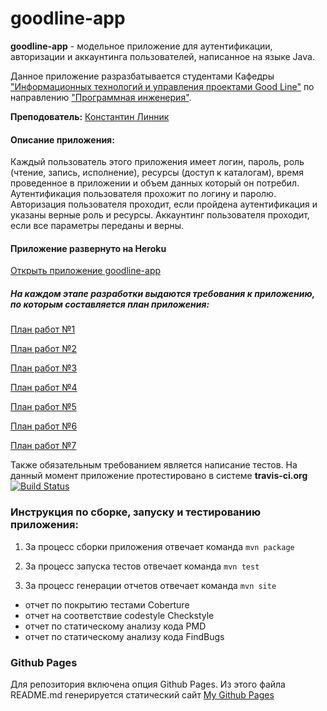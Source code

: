 # goodline-app
**goodline-app** - модельное приложение для аутентификации, авторизации и аккаунтинга пользователей, написанное на языке Java.

Данное приложение разразбатывается студентами Кафедры ["Информационных технологий и управления проектами Good Line"](http://kafedra-goodline.info) по направлению ["Программная инженерия"](http://kafedra-goodline.info/software-engineering). 

**Преподователь:** [Константин Линник](https://github.com/theaspect)
#### Описание приложения: 
Каждый пользователь этого приложения имеет логин, пароль, роль (чтение, запись, исполнение), ресурсы (доступ к каталогам), время проведенное в приложении и объем данных который он потребил.
Аутентификация пользователя прохожит по логину и паролю.
Авторизация пользователя проходит, если пройдена аутентификация и указаны верные роль и ресурсы.
Аккаунтинг пользователя проходит, если все параметры переданы и верны.

#### Приложение развернуто на Heroku
[Открыть приложение goodline-app](https://goodline-app.herokuapp.com)

##### На каждом этапе разработки выдаются требования к приложению, по которым составляется план приложения: 

[План работ №1](Roadmap1.md)

[План работ №2](Roadmap2.md)

[План работ №3](Roadmap3.md)

[План работ №4](Roadmap4.md)

[План работ №5](Roadmap5.md)

[План работ №6](Roadmap6.md)

[План работ №7](Roadmap7.md)

Также обязательным требованием является написание тестов. На данный момент приложение протестировано в системе **travis-ci.org** [![Build Status](https://travis-ci.org/ZemlyanukhinNikita/goodline-app.svg?branch=master)](https://travis-ci.org/ZemlyanukhinNikita/goodline-app) 

### Инструкция по сборке, запуску и тестированию приложения:

1. За процесс сборки приложения отвечает команда `mvn package`
 
2. За процесс запуска тестов отвечает команда `mvn test`

3. За процесс генерации отчетов отвечает команда `mvn site`
  - отчет по покрытию тестами Coberture
  - отчет на соответствие codestyle Checkstyle
  - отчет по статическому анализу кода PMD
  - отчет по статическому анализу кода FindBugs

### Github Pages

Для репозитория включена опция Github Pages. Из этого файла README.md генерируется статический сайт 
[My Github Pages](https://zemlyanukhinnikita.github.io/goodline-app/)
